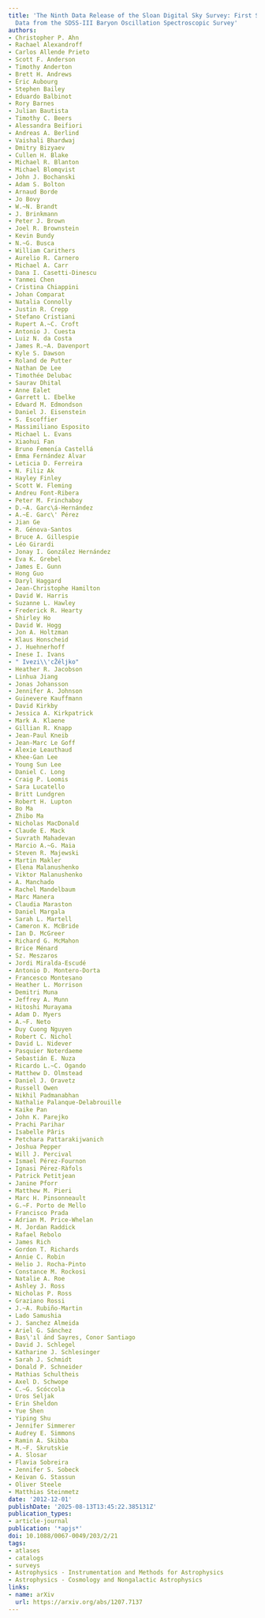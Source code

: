 ```yaml
---
title: 'The Ninth Data Release of the Sloan Digital Sky Survey: First Spectroscopic
  Data from the SDSS-III Baryon Oscillation Spectroscopic Survey'
authors:
- Christopher P. Ahn
- Rachael Alexandroff
- Carlos Allende Prieto
- Scott F. Anderson
- Timothy Anderton
- Brett H. Andrews
- Éric Aubourg
- Stephen Bailey
- Eduardo Balbinot
- Rory Barnes
- Julian Bautista
- Timothy C. Beers
- Alessandra Beifiori
- Andreas A. Berlind
- Vaishali Bhardwaj
- Dmitry Bizyaev
- Cullen H. Blake
- Michael R. Blanton
- Michael Blomqvist
- John J. Bochanski
- Adam S. Bolton
- Arnaud Borde
- Jo Bovy
- W.~N. Brandt
- J. Brinkmann
- Peter J. Brown
- Joel R. Brownstein
- Kevin Bundy
- N.~G. Busca
- William Carithers
- Aurelio R. Carnero
- Michael A. Carr
- Dana I. Casetti-Dinescu
- Yanmei Chen
- Cristina Chiappini
- Johan Comparat
- Natalia Connolly
- Justin R. Crepp
- Stefano Cristiani
- Rupert A.~C. Croft
- Antonio J. Cuesta
- Luiz N. da Costa
- James R.~A. Davenport
- Kyle S. Dawson
- Roland de Putter
- Nathan De Lee
- Timothée Delubac
- Saurav Dhital
- Anne Ealet
- Garrett L. Ebelke
- Edward M. Edmondson
- Daniel J. Eisenstein
- S. Escoffier
- Massimiliano Esposito
- Michael L. Evans
- Xiaohui Fan
- Bruno Femenı́a Castellá
- Emma Fernández Alvar
- Leticia D. Ferreira
- N. Filiz Ak
- Hayley Finley
- Scott W. Fleming
- Andreu Font-Ribera
- Peter M. Frinchaboy
- D.~A. Garc\á-Hernández
- A.~E. Garc\' ́Pérez
- Jian Ge
- R. Génova-Santos
- Bruce A. Gillespie
- Léo Girardi
- Jonay I. González Hernández
- Eva K. Grebel
- James E. Gunn
- Hong Guo
- Daryl Haggard
- Jean-Christophe Hamilton
- David W. Harris
- Suzanne L. Hawley
- Frederick R. Hearty
- Shirley Ho
- David W. Hogg
- Jon A. Holtzman
- Klaus Honscheid
- J. Huehnerhoff
- Inese I. Ivans
- " Ivezi\\'cŽ́eljko"
- Heather R. Jacobson
- Linhua Jiang
- Jonas Johansson
- Jennifer A. Johnson
- Guinevere Kauffmann
- David Kirkby
- Jessica A. Kirkpatrick
- Mark A. Klaene
- Gillian R. Knapp
- Jean-Paul Kneib
- Jean-Marc Le Goff
- Alexie Leauthaud
- Khee-Gan Lee
- Young Sun Lee
- Daniel C. Long
- Craig P. Loomis
- Sara Lucatello
- Britt Lundgren
- Robert H. Lupton
- Bo Ma
- Zhibo Ma
- Nicholas MacDonald
- Claude E. Mack
- Suvrath Mahadevan
- Marcio A.~G. Maia
- Steven R. Majewski
- Martin Makler
- Elena Malanushenko
- Viktor Malanushenko
- A. Manchado
- Rachel Mandelbaum
- Marc Manera
- Claudia Maraston
- Daniel Margala
- Sarah L. Martell
- Cameron K. McBride
- Ian D. McGreer
- Richard G. McMahon
- Brice Ménard
- Sz. Meszaros
- Jordi Miralda-Escudé
- Antonio D. Montero-Dorta
- Francesco Montesano
- Heather L. Morrison
- Demitri Muna
- Jeffrey A. Munn
- Hitoshi Murayama
- Adam D. Myers
- A.~F. Neto
- Duy Cuong Nguyen
- Robert C. Nichol
- David L. Nidever
- Pasquier Noterdaeme
- Sebastián E. Nuza
- Ricardo L.~C. Ogando
- Matthew D. Olmstead
- Daniel J. Oravetz
- Russell Owen
- Nikhil Padmanabhan
- Nathalie Palanque-Delabrouille
- Kaike Pan
- John K. Parejko
- Prachi Parihar
- Isabelle Pâris
- Petchara Pattarakijwanich
- Joshua Pepper
- Will J. Percival
- Ismael Pérez-Fournon
- Ignasi Pérez-Ràfols
- Patrick Petitjean
- Janine Pforr
- Matthew M. Pieri
- Marc H. Pinsonneault
- G.~F. Porto de Mello
- Francisco Prada
- Adrian M. Price-Whelan
- M. Jordan Raddick
- Rafael Rebolo
- James Rich
- Gordon T. Richards
- Annie C. Robin
- Helio J. Rocha-Pinto
- Constance M. Rockosi
- Natalie A. Roe
- Ashley J. Ross
- Nicholas P. Ross
- Graziano Rossi
- J.~A. Rubiño-Martin
- Lado Samushia
- J. Sanchez Almeida
- Ariel G. Sánchez
- Bas\'ıl ́and Sayres, Conor Santiago
- David J. Schlegel
- Katharine J. Schlesinger
- Sarah J. Schmidt
- Donald P. Schneider
- Mathias Schultheis
- Axel D. Schwope
- C.~G. Scóccola
- Uros Seljak
- Erin Sheldon
- Yue Shen
- Yiping Shu
- Jennifer Simmerer
- Audrey E. Simmons
- Ramin A. Skibba
- M.~F. Skrutskie
- A. Slosar
- Flavia Sobreira
- Jennifer S. Sobeck
- Keivan G. Stassun
- Oliver Steele
- Matthias Steinmetz
date: '2012-12-01'
publishDate: '2025-08-13T13:45:22.385131Z'
publication_types:
- article-journal
publication: '*apjs*'
doi: 10.1088/0067-0049/203/2/21
tags:
- atlases
- catalogs
- surveys
- Astrophysics - Instrumentation and Methods for Astrophysics
- Astrophysics - Cosmology and Nongalactic Astrophysics
links:
- name: arXiv
  url: https://arxiv.org/abs/1207.7137
---
```

